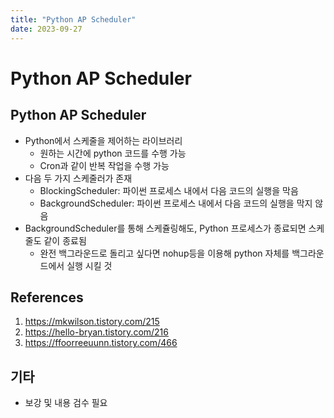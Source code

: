 ```yaml
---
title: "Python AP Scheduler"
date: 2023-09-27
---
```


# Python AP Scheduler

## Python AP Scheduler

- Python에서 스케줄을 제어하는 라이브러리
  - 원하는 시간에 python 코드를 수행 가능
  - Cron과 같이 반복 작업을 수행 가능
- 다음 두 가지 스케줄러가 존재
  - BlockingScheduler: 파이썬 프로세스 내에서 다음 코드의 실행을 막음
  - BackgroundScheduler: 파이썬 프로세스 내에서 다음 코드의 실행을 막지 않음
- BackgroundScheduler를 통해 스케쥴링해도, Python 프로세스가 종료되면 스케줄도 같이 종료됨
  - 완전 백그라운드로 돌리고 싶다면 nohup등을 이용해 python 자체를 백그라운드에서 실행 시킬 것

## References

1. https://mkwilson.tistory.com/215
2. https://hello-bryan.tistory.com/216
3. https://ffoorreeuunn.tistory.com/466

## 기타

- 보강 및 내용 검수 필요
